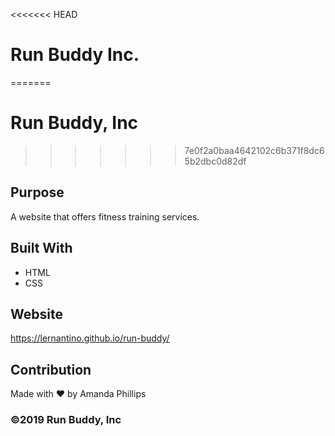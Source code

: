 <<<<<<< HEAD
# Run Buddy Inc.
=======
# Run Buddy, Inc
>>>>>>> 7e0f2a0baa4642102c6b371f8dc65b2dbc0d82df

## Purpose
A website that offers fitness training services. 

## Built With
* HTML
* CSS

## Website
https://lernantino.github.io/run-buddy/

## Contribution
Made with ❤️ by Amanda Phillips

### ©️2019 Run Buddy, Inc
